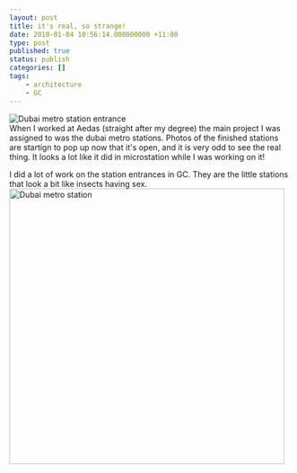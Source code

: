 ```yaml
---
layout: post
title: it's real, so strange!
date: 2010-01-04 10:56:14.000000000 +11:00
type: post
published: true
status: publish
categories: []
tags:
    - architecture
    - GC
---
```


<p><img class="alignright" src="{{ site.baseurl }}/assets/ImreSoltDubaiPhotos64.jpg" alt="Dubai metro station entrance" /><br />
When I worked at Aedas (straight after my degree) the main project I was assigned to was the dubai metro stations. Photos of the finished stations are startign to pop up now that it's open, and it is very odd to see the real thing. It looks a lot like it did in  microstation while I was working on it!</p>
<p>I did a lot of work on the station entrances in GC. They are the little stations that look a bit like insects having sex.<br />
<img src="{{ site.baseurl }}/assets/ImreSoltDubaiPhotos270.jpg" alt="Dubai metro station" width="490" /></p>
